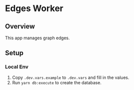 # Edges Worker

## Overview

This app manages graph edges.

## Setup

### Local Env

1. Copy `.dev.vars.example` to `.dev.vars` and fill in the values.
2. Run `yarn db:execute` to create the database.
